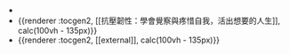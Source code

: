 -
- {{renderer :tocgen2, [[抗壓韌性：學會覺察與疼惜自我，活出想要的人生]], calc(100vh - 135px)}}
- {{renderer :tocgen2, [[external]], calc(100vh - 135px)}}
